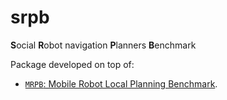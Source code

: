 # srpb

**S**ocial **R**obot navigation **P**lanners **B**enchmark

Package developed on top of:
* [`MRPB`: Mobile Robot Local Planning Benchmark](https://github.com/NKU-MobFly-Robotics/local-planning-benchmark).
